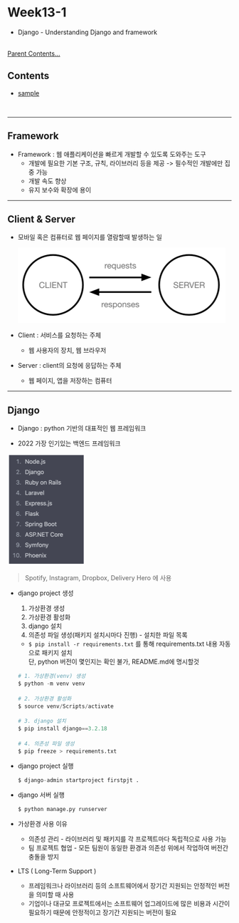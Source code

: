 # Week13-1

-   Django - Understanding Django and framework


<link rel="stylesheet" href="../../assets/stylesheets/my_style.css">

<br>[Parent Contents...](../../README.md/#til-today-i-learned)


## Contents
- [sample](#sample)

<br>


-----


## Framework

- Framework : 웹 애플리케이션을 빠르게 개발할 수 있도록 도와주는 도구
  + 개발에 필요한 기본 구조, 규칙, 라이브러리 등을 제공 -> 필수적인 개발에만 집중 가능
  + 개발 속도 향상
  + 유지 보수와 확장에 용이


-----


## Client & Server

- 모바일 혹은 컴퓨터로 웹 페이지를 열람할때 발생하는 일

  ![Client & Server Client](assets/02.png)

- Client : 서비스를 요청하는 주체
  + 웹 사용자의 장치, 웹 브라우저

- Server : client의 요청에 응답하는 주체
  + 웹 페이지, 앱을 저장하는 컴퓨터


-----


## Django

- Django : python 기반의 대표적인 웹 프레임워크

- 2022 가장 인기있는 백엔드 프레임워크

![Stack overflow, github, hackerrank 통계 기반](assets/01.png)

> Spotify, Instagram, Dropbox, Delivery Hero 에 사용

- django project 생성
  1.  가상환경 생성
  2.  가상환경 활성화
  3.  django 설치
  4.  의존성 파일 생성(패키지 설치시마다 진행) - 설치한 파일 목록
    * `$ pip install -r requirements.txt` 를 통해 requirements.txt 내용 자동으로 패키지 설치
    <br>단, python 버전이 몇인지는 확인 불가, <span>README.md</span>에 명시할것

  ```python
  # 1. 가상환경(venv) 생성
  $ python -m venv venv

  # 2. 가상환경 활성화
  $ source venv/Scripts/activate

  # 3. django 설치
  $ pip install django==3.2.18

  # 4. 의존성 파일 생성
  $ pip freeze > requirements.txt
  ```

- django project 실행
  ```python
  $ django-admin startproject firstpjt .
  ```

- django 서버 실행
  ```python
  $ python manage.py runserver
  ```

- 가상환경 사용 이유
  + 의존성 관리 - 라이브러리 및 패키지를 각 프로젝트마다 독립적으로 사용 가능
  + 팀 프로젝트 협업 - 모든 팀원이 동일한 환경과 의존성 위에서 작업하여 버전간 충돌을 방지

- LTS ( Long-Term Support )
  + 프레임워크나 라이브러리 등의 소프트웨어에서 <span>장기간 지원되는 안정적인 버전</span>을 의미할 때 사용
  + 기업이나 대규모 프로젝트에서는 소프트웨어 업그레이드에 많은 비용과 시간이 필요하기 때문에 안정적이고 장기간 지원되는 버전이 필요